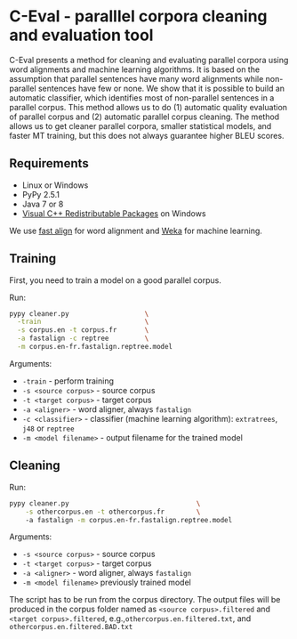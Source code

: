 # C-Eval - paralllel corpora cleaning and evaluation tool

C-Eval presents a method for cleaning and evaluating parallel corpora using word alignments and machine learning algorithms. It is based on the assumption that parallel sentences have many word alignments while non-parallel sentences have few or none. We show that it is possible to build an automatic classifier, which identifies most of non-parallel sentences in a parallel corpus. This method allows us to do (1) automatic quality evaluation of parallel corpus and (2) automatic parallel corpus cleaning. The method allows us to get cleaner parallel corpora, smaller statistical models, and faster MT training, but this does not always guarantee higher BLEU scores.

## Requirements

* Linux or Windows
* PyPy 2.5.1
* Java 7 or 8
* [Visual C++ Redistributable Packages](https://www.microsoft.com/en-us/download/details.aspx?id=40784) on Windows

We use [fast align](https://github.com/clab/fast_align) for word alignment and [Weka](http://www.cs.waikato.ac.nz/ml/weka/) for machine learning.

## Training

First, you need to train a model on a good parallel corpus.

Run:

```bash
pypy cleaner.py                   \
  -train                          \
  -s corpus.en -t corpus.fr       \
  -a fastalign -c reptree         \
  -m corpus.en-fr.fastalign.reptree.model
```

Arguments:

* `-train` - perform training
* `-s <source corpus>` - source corpus
* `-t <target corpus>` - target corpus
* `-a <aligner>` - word aligner, always `fastalign`
* `-c <classifier>` - classifier (machine learning algorithm): `extratrees`, `j48` or `reptree`
* `-m <model filename>` - output filename for the trained model

## Cleaning

Run:

```bash
pypy cleaner.py                                \
    -s othercorpus.en -t othercorpus.fr        \  
    -a fastalign -m corpus.en-fr.fastalign.reptree.model
```

Arguments:

* `-s <source corpus>` - source corpus
* `-t <target corpus>` - target corpus
* `-a <aligner>` - word aligner, always `fastalign`
* `-m <model filename>` previously trained model

The script has to be run from the corpus directory. The output files will be produced in the corpus folder named as `<source corpus>.filtered` and `<target corpus>.filtered`, e.g.,`othercorpus.en.filtered.txt`, and `othercorpus.en.filtered.BAD.txt`
